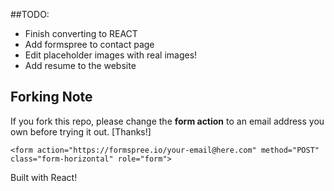 ##TODO:
- Finish converting to REACT
- Add formspree to contact page
- Edit placeholder images with real images!
- Add resume to the website

## Forking Note

If you fork this repo, please change the **form action** to an email address you own before trying it out. [Thanks!]

```
<form action="https://formspree.io/your-email@here.com" method="POST" class="form-horizontal" role="form">
```

Built with React!

